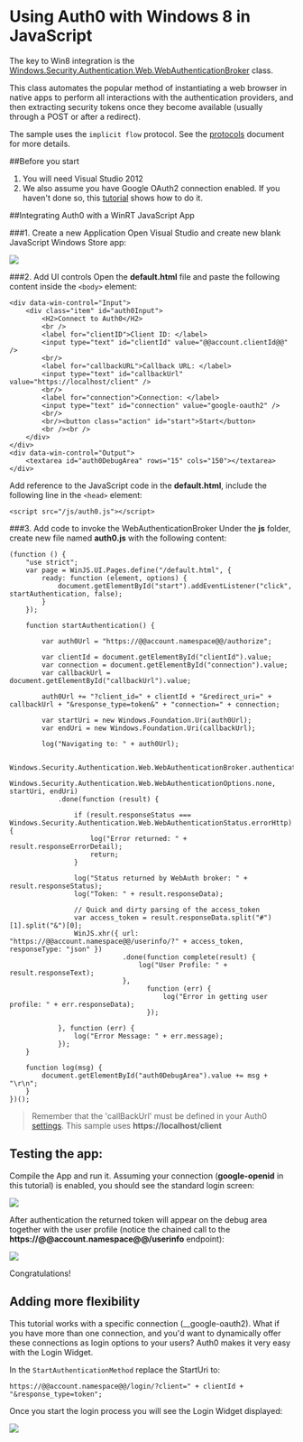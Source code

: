 # Using Auth0 with Windows 8 in JavaScript

The key to Win8 integration is the [Windows.Security.Authentication.Web.WebAuthenticationBroker](http://msdn.microsoft.com/en-US/library/windows/apps/windows.security.authentication.web.webauthenticationbroker) class.

This class automates the popular method of instantiating a web browser in native apps to perform all interactions with the authentication providers, and then extracting security tokens once they become available (usually through a POST or after a redirect).

The sample uses the `implicit flow` protocol. See the [protocols](protocols) document for more details.

##Before you start

1. You will need Visual Studio 2012
2. We also assume you have Google OAuth2 connection enabled. If you haven't done so, this [tutorial](enable-simple-connection) shows how to do it.

##Integrating Auth0 with a WinRT JavaScript App

###1. Create a new Application
Open Visual Studio and create new blank JavaScript Windows Store app:

![](img/win8-step1.png)

###2. Add UI controls
Open the __default.html__ file and paste the following content inside the `<body>` element:

	<div data-win-control="Input">
        <div class="item" id="auth0Input">
            <H2>Connect to Auth0</H2>
            <br />
            <label for="clientID">Client ID: </label>
            <input type="text" id="clientId" value="@@account.clientId@@" />
            <br/>
            <label for="callbackURL">Callback URL: </label>
            <input type="text" id="callbackUrl" value="https://localhost/client" />
            <br/>
            <label for="connection">Connection: </label>
            <input type="text" id="connection" value="google-oauth2" />
            <br/>
            <br/><button class="action" id="start">Start</button>
            <br /><br />
        </div>
    </div>
    <div data-win-control="Output">
		<textarea id="auth0DebugArea" rows="15" cols="150"></textarea>
    </div>

Add reference to the JavaScript code in the __default.html__, include the following line in the `<head>` element: 

    <script src="/js/auth0.js"></script>

###3. Add code to invoke the WebAuthenticationBroker
Under the __js__ folder, create new file named __auth0.js__ with the following content:

	(function () {
	    "use strict";
	    var page = WinJS.UI.Pages.define("/default.html", {
	        ready: function (element, options) {
	            document.getElementById("start").addEventListener("click", startAuthentication, false);
	        }
	    });

	    function startAuthentication() {

	        var auth0Url = "https://@@account.namespace@@/authorize";

	        var clientId = document.getElementById("clientId").value;
	        var connection = document.getElementById("connection").value;
	        var callbackUrl = document.getElementById("callbackUrl").value;

	        auth0Url += "?client_id=" + clientId + "&redirect_uri=" + callbackUrl + "&response_type=token&" + "connection=" + connection;

	        var startUri = new Windows.Foundation.Uri(auth0Url);
	        var endUri = new Windows.Foundation.Uri(callbackUrl);

	        log("Navigating to: " + auth0Url);

	        Windows.Security.Authentication.Web.WebAuthenticationBroker.authenticateAsync(
	            Windows.Security.Authentication.Web.WebAuthenticationOptions.none, startUri, endUri)
	            .done(function (result) {

	                if (result.responseStatus === Windows.Security.Authentication.Web.WebAuthenticationStatus.errorHttp) {
	                    log("Error returned: " + result.responseErrorDetail);
	                    return;
	                }

	                log("Status returned by WebAuth broker: " + result.responseStatus);
	                log("Token: " + result.responseData);

	                // Quick and dirty parsing of the access_token
	                var access_token = result.responseData.split("#")[1].split("&")[0];
	                WinJS.xhr({ url: "https://@@account.namespace@@/userinfo/?" + access_token, responseType: "json" })
	                            .done(function complete(result) {
	                                log("User Profile: " + result.responseText);
	                            },
	                                  function (err) {
	                                      log("Error in getting user profile: " + err.responseData);
	                                  });

	            }, function (err) {
	                log("Error Message: " + err.message);
	            });
	    }

	    function log(msg) {
	        document.getElementById("auth0DebugArea").value += msg + "\r\n";
	    }
	})();

> Remember that the 'callBackUrl' must be defined in your Auth0 [settings](https://app.auth0.com/#/settings). This sample uses __https://localhost/client__

## Testing the app:

Compile the App and run it. Assuming your connection (__google-openid__ in this tutorial) is enabled, you should see the standard login screen:

![](img/win8-step2.png) 

After authentication the returned token will appear on the debug area together with the user profile (notice the chained call to the __https://@@account.namespace@@/userinfo__ endpoint):

![](img/win8-step3.png) 

Congratulations! 

## Adding more flexibility
This tutorial works with a specific connection (__google-oauth2). What if you have more than one connection, and you'd want to dynamically offer these connections as login options to your users? Auth0 makes it very easy with the Login Widget. 

In the `StartAuthenticationMethod` replace the StartUri to:

	https://@@account.namespace@@/login/?client=" + clientId + "&response_type=token";

Once you start the login process you will see the Login Widget displayed:

![](img/win8-step4.png)

